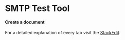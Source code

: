 # SMTP Test Tool


#### <i class="icon-file"></i> Create a document


For a detailed explanation of every tab visit the [StackEdit](https://github.com/georgjf/SMTPtool/wiki).
